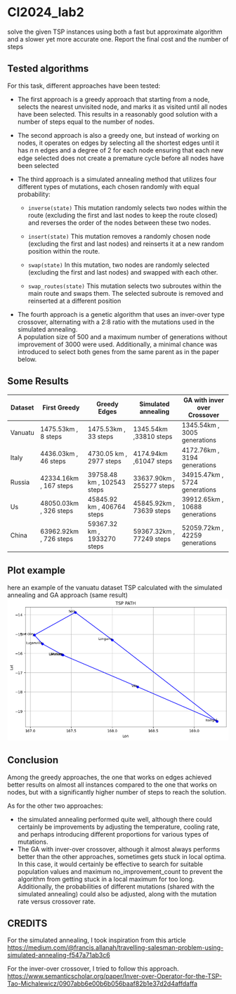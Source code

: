 # CI2024_lab2
solve the given TSP instances using both a fast but approximate algorithm and a slower yet more accurate one.
Report the final cost and the number of steps

## Tested algorithms
For this task, different approaches have been tested:
- The first approach is a greedy approach that starting from a node, selects the nearest unvisited node, and marks it as visited until all nodes have been selected. This results in a reasonably good solution with a number of steps equal to the number of nodes.
- The second approach is also a greedy one, but instead of working on nodes, it operates on edges by selecting all the shortest edges until it has 
𝑛
n edges and a degree of 2 for each node ensuring that each new edge selected does not create a premature cycle before all nodes have been selected
- The third approach is a simulated annealing method that utilizes four different types of mutations, each chosen randomly with equal probability:
    - `inverse(state)`
    This mutation randomly selects two nodes within the route (excluding the first and last nodes to keep the route closed) and reverses the order of the nodes between these two nodes.

    - `insert(state)`
    This mutation removes a randomly chosen node (excluding the first and last nodes) and reinserts it at a new random position within the route.

    - `swap(state)`
    In this mutation, two nodes are randomly selected (excluding the first and last nodes) and swapped with each other. 

    - `swap_routes(state)`
    This mutation selects two subroutes within the main route and swaps them. The selected subroute is removed and reinserted at a different position

- The fourth approach is a genetic algorithm that uses an inver-over type crossover, alternating with a 2:8 ratio with the mutations used in the simulated annealing.  
A population size of 500 and a maximum number of generations without improvement of 3000 were used. Additionally, a minimal chance was introduced to select both genes from the same parent as in the paper below. 

## Some Results
| Dataset      | First Greedy       | Greedy Edges | Simulated annealing |GA with inver over Crossover|
|--------------|--------------------|--------------|---------------------|----------------------------|
| Vanuatu      | 1475.53km , 8 steps | 1475.53km , 33 steps    | 1345.54km ,33810 steps           | 1345.54km , 3005 generations                   |
| Italy        | 4436.03km , 46 steps      | 4730.05 km , 2977 steps     | 4174.94km ,61047 steps            |  4172.76km , 3194 generations                 |
| Russia       | 42334.16km , 167 steps      | 39758.48 km , 102543 steps    | 33637.90km , 255277 steps           | 34915.47km , 5724 generations                  |
| Us           | 48050.03km , 326 steps    | 45845.92 km , 406764 steps    | 45845.92km , 73639 steps | 39912.65km , 10688 generations                  |
| China        | 63962.92km , 726 steps     | 59367.32 km , 1933270 steps    | 59367.32km , 77249 steps | 52059.72km , 42259 generations                  |

## Plot example
here an example of the vanuatu dataset TSP calculated with the simulated annealing and GA approach (same result)  
![alt text](image.png)
## Conclusion
Among the greedy approaches, the one that works on edges achieved better results on almost all instances compared to the one that works on nodes, but with a significantly higher number of steps to reach the solution.

As for the other two approaches:
- the simulated annealing performed quite well, although there could certainly be improvements by adjusting the temperature, cooling rate, and perhaps introducing different proportions for various types of mutations.
- The GA with inver-over crossover, although it almost always performs better than the other approaches, sometimes gets stuck in local optima.  
In this case, it would certainly be effective to search for suitable population values and maximum no_improvement_count to prevent the algorithm from getting stuck in a local maximum for too long. Additionally, the probabilities of different mutations (shared with the simulated annealing) could also be adjusted, along with the mutation rate versus crossover rate.

## CREDITS
For the simulated annealing, I took inspiration from this article  
https://medium.com/@francis.allanah/travelling-salesman-problem-using-simulated-annealing-f547a71ab3c6  

For the inver-over crossover, I tried to follow this approach.  
https://www.semanticscholar.org/paper/Inver-over-Operator-for-the-TSP-Tao-Michalewicz/0907abb6e00b6b056baaf82b1e37d2d4affdaffa